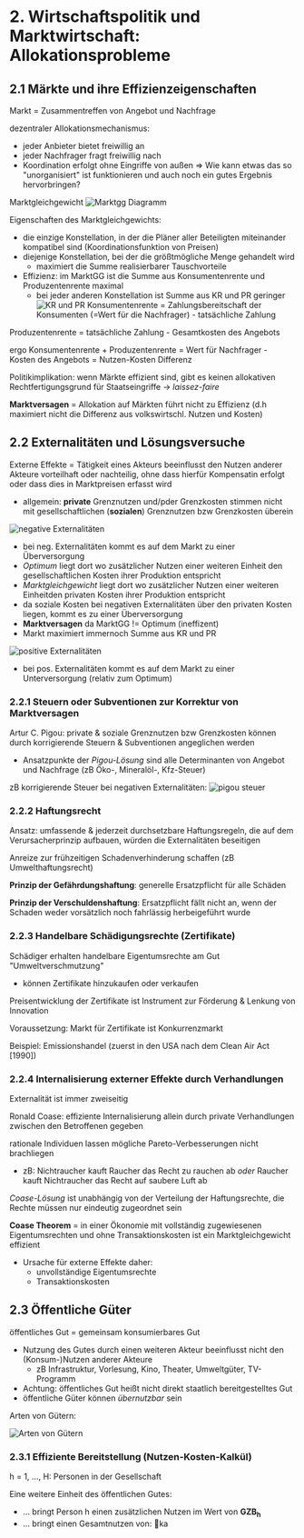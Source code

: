 # 2. Wirtschaftspolitik und Marktwirtschaft: Allokationsprobleme
## 2.1 Märkte und ihre Effizienzeigenschaften
Markt = Zusammentreffen von Angebot und Nachfrage

dezentraler Allokationsmechanismus:
- jeder Anbieter bietet freiwillig an
- jeder Nachfrager fragt freiwillig nach
- Koordination erfolgt ohne Eingriffe von außen
=> Wie kann etwas das so "unorganisiert" ist funktionieren und auch noch ein gutes Ergebnis hervorbringen?

Marktgleichgewicht
![Marktgg Diagramm](./marktgg.png "Marktgg Diagramm")

Eigenschaften des Marktgleichgewichts:
- die einzige Konstellation, in der die Pläner aller Beteiligten miteinander kompatibel sind (Koordinationsfunktion von Preisen)
- diejenige Konstellation, bei der die größtmögliche Menge gehandelt wird
  - maximiert die Summe realisierbarer Tauschvorteile
- Effizienz: im MarktGG ist die Summe aus Konsumentenrente und Produzentenrente maximal
  - bei jeder anderen Konstellation ist Summe aus KR und PR geringer
![KR und PR](./krpr.png "KR und PR")
Konsumentenrente = Zahlungsbereitschaft der Konsumenten (=Wert für die Nachfrager) - tatsächliche Zahlung

Produzentenrente = tatsächliche Zahlung - Gesamtkosten des Angebots

ergo Konsumentenrente + Produzentenrente = Wert für Nachfrager - Kosten des Angebots = Nutzen-Kosten Differenz 

Politikimplikation: wenn Märkte effizient sind, gibt es keinen allokativen Rechtfertigungsgrund für Staatseingriffe -> *laissez-faire*

**Marktversagen** = Allokation auf Märkten führt nicht zu Effizienz (d.h maximiert nicht die Differenz aus volkswirtschl. Nutzen und Kosten)

## 2.2 Externalitäten und Lösungsversuche
Externe Effekte = Tätigkeit eines Akteurs beeinflusst den Nutzen anderer Akteure vorteilhaft oder nachteilig, ohne dass hierfür Kompensatin erfolgt oder dass dies in Marktpreisen erfasst wird
  - allgemein: **private** Grenznutzen und/pder Grenzkosten stimmen nicht mit gesellschaftlichen (**sozialen**) Grenznutzen bzw Grenzkosten überein

![negative Externalitäten](./negex.png "negative Externalitäten")
- bei neg. Externalitäten kommt es auf dem Markt zu einer Überversorgung
- *Optimum* liegt dort wo zusätzlicher Nutzen einer weiteren Einheit den gesellschaftlichen Kosten ihrer Produktion entspricht
- *Marktgleichgewicht* liegt dort wo zusätzlicher Nutzen einer weiteren Einheitden privaten Kosten ihrer Produktion entspricht
- da soziale Kosten bei negativen Externalitäten über den privaten Kosten liegen, kommt es zu einer Überversorgung
- **Marktversagen** da MarktGG != Optimum (ineffizent)
- Markt maximiert immernoch Summe aus KR und PR

![positive Externalitäten](./posex.png "positive Externalitäten")
- bei pos. Externalitäten kommt es auf dem Markt zu einer Unterversorgung (relativ zum  Optimum)

### 2.2.1 Steuern oder Subventionen zur Korrektur von Marktversagen
Artur C. Pigou: private & soziale Grenznutzen bzw Grenzkosten können durch korrigierende Steuern & Subventionen angeglichen werden
- Ansatzpunkte der *Pigou-Lösung* sind alle Determinanten von Angebot und Nachfrage (zB Öko-, Mineralöl-, Kfz-Steuer)

zB korrigierende Steuer bei negativen Externalitäten:
![pigou steuer](./negsteu.png "pigou steuer")

### 2.2.2 Haftungsrecht
Ansatz: umfassende & jederzeit durchsetzbare Haftungsregeln, die auf dem Verursacherprinzip aufbauen, würden die Externalitäten beseitigen

Anreize zur frühzeitigen Schadenverhinderung schaffen (zB Umwelthaftungsrecht)

**Prinzip der Gefährdungshaftung**: generelle Ersatzpflicht für alle Schäden

**Prinzip der Verschuldenshaftung**: Ersatzpflicht fällt nicht an, wenn der Schaden weder vorsätzlich noch fahrlässig herbeigeführt wurde

### 2.2.3 Handelbare Schädigungsrechte (Zertifikate)
Schädiger erhalten handelbare Eigentumsrechte am Gut "Umweltverschmutzung"
- können Zertifikate hinzukaufen oder verkaufen

Preisentwicklung der Zertifikate ist Instrument zur Förderung & Lenkung von Innovation

Voraussetzung: Markt für Zertifikate ist Konkurrenzmarkt

Beispiel: Emissionshandel (zuerst in den USA nach dem Clean Air Act [1990])

### 2.2.4 Internalisierung externer Effekte durch Verhandlungen
Externalität ist immer zweiseitig

Ronald Coase: effiziente Internalisierung allein durch private Verhandlungen zwischen den Betroffenen gegeben

rationale Individuen lassen mögliche Pareto-Verbesserungen nicht brachliegen
- zB: Nichtraucher kauft Raucher das Recht zu rauchen ab *oder* Raucher kauft Nichtraucher das Recht auf saubere Luft ab

*Coase-Lösung* ist unabhängig von der Verteilung der Haftungsrechte, die Rechte müssen nur eindeutig zugeordnet sein

**Coase Theorem** = in einer Ökonomie mit vollständig zugewiesenen Eigentumsrechten und ohne Transaktionskosten ist ein Marktgleichgewicht effizient
- Ursache für externe Effekte daher:
  - unvollständige Eigentumsrechte 
  - Transaktionskosten

## 2.3 Öffentliche Güter
öffentliches Gut = gemeinsam konsumierbares Gut
- Nutzung des Gutes durch einen weiteren Akteur beeinflusst nicht den (Konsum-)Nutzen anderer Akteure
  - zB Infrastruktur, Vorlesung, Kino, Theater, Umweltgüter, TV-Programm
- Achtung: öffentliches Gut heißt nicht direkt staatlich bereitgestelltes Gut
- öffentliche Güter können *übernutzbar* sein

Arten von Gütern:

![Arten von Gütern](./gueter.png "Arten von Gütern")

### 2.3.1 Effiziente Bereitstellung (Nutzen-Kosten-Kalkül)
h = 1, ..., H: Personen in der Gesellschaft

Eine weitere Einheit des öffentlichen Gutes:
- ... bringt Person h einen zusätzlichen Nutzen im Wert von **GZB<sub>h</sub>** 
- ... bringt einen Gesamtnutzen von: ka

